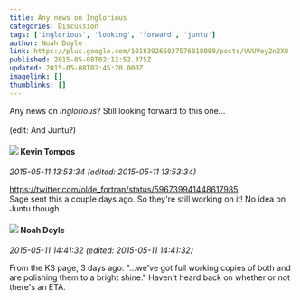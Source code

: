 ```yaml
---
title: Any news on Inglorious
categories: Discussion
tags: ['inglorious', 'looking', 'forward', 'juntu']
author: Noah Doyle
link: https://plus.google.com/101839266027576018089/posts/VVUVey2n2X8
published: 2015-05-08T02:12:52.375Z
updated: 2015-05-08T02:45:20.000Z
imagelink: []
thumblinks: []
---
```


Any news on <i>Inglorious</i>? Still looking forward to this one...<br /><br />(edit: And Juntu?)
<div id='comment z13bwpqxbruzsbexe04cj1zh2qnlddzz3ho'>
  <h4><img src='{{site.baseurl}}//images/avatars/105730424784548401004_photo.jpg'> Kevin Tompos</h4>
      <p><cite>2015-05-11 13:53:34 (edited: 2015-05-11 13:53:34)</cite></p>
        <p><a href="https://twitter.com/olde_fortran/status/596739941448617985" class="ot-anchor">https://twitter.com/olde_fortran/status/596739941448617985</a><br />Sage sent this a couple days ago.  So they&#39;re still working on it!  No idea on Juntu though.</p>
</div>
        

<div id='comment z13bwpqxbruzsbexe04cj1zh2qnlddzz3ho'>
  <h4><img src='{{site.baseurl}}//images/avatars/101839266027576018089_photo.jpg'> Noah Doyle</h4>
      <p><cite>2015-05-11 14:41:32 (edited: 2015-05-11 14:41:32)</cite></p>
        <p>From the KS page, 3 days ago: &quot;...we&#39;ve got full working copies of both and are polishing them to a bright shine.&quot; Haven&#39;t heard back on whether or not there&#39;s an ETA.</p>
</div>
        